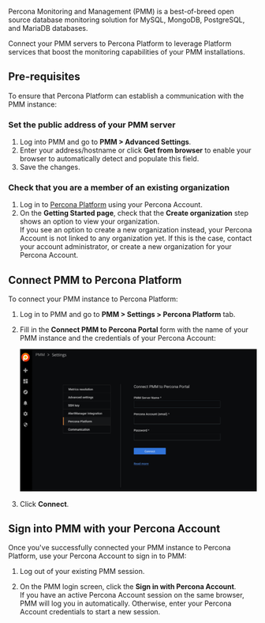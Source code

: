 Percona Monitoring and Management (PMM) is a best-of-breed open source database monitoring solution for MySQL, MongoDB, PostgreSQL, and MariaDB databases.

Connect your PMM servers to Percona Platform to leverage Platform services that boost the monitoring capabilities of your PMM installations.

## Pre-requisites
To ensure that Percona Platform can establish a communication with the PMM instance: 

### Set the public address of your PMM server 

1. Log into PMM and go to **PMM > Advanced Settings**.
2. Enter your address/hostname or click **Get from browser** to enable your browser to automatically detect and populate this field.
3. Save the changes.

### Check that you are a member of an existing organization
1. Log in to [Percona Platform](https://portal.percona.com) using your Percona Account.
2. On the **Getting Started page**, check that the **Create organization** step shows an option to view your organization. <br/> 
If you see an option to create a new organization instead, your Percona Account is not linked to any organization yet. If this is the case, contact your account administrator, or create a new organization for your Percona Account.


## Connect PMM to Percona Platform
To connect your PMM instance to Percona Platform:

1. Log in to PMM and go to **PMM > Settings > Percona Platform** tab.

2. Fill in the **Connect PMM to Percona Portal** form with the name of your PMM instance and the credentials of your Percona Account:

    ![Connect PMM to Percona Portal](_images/pmm-connect-to-platform.png)

3. Click **Connect**.

## Sign into PMM with your Percona Account
Once you've successfully connected your PMM instance to Percona Platform, use your Percona Account to sign in to PMM:

1. Log out of your existing PMM session.

2.  On the PMM login screen, click the **Sign in with Percona Account**. <br/>
 If you have an active Percona Account session on the same browser, PMM will log you in automatically. Otherwise, enter your Percona Account credentials to start a new session.